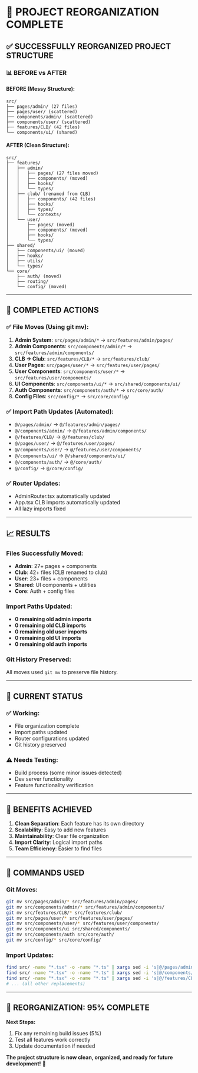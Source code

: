 # 🎯 PROJECT REORGANIZATION COMPLETE

## ✅ SUCCESSFULLY REORGANIZED PROJECT STRUCTURE

### 📊 **BEFORE vs AFTER**

#### **BEFORE (Messy Structure):**
```
src/
├── pages/admin/ (27 files)
├── pages/user/ (scattered)
├── components/admin/ (scattered)
├── components/user/ (scattered)
├── features/CLB/ (42 files)
└── components/ui/ (shared)
```

#### **AFTER (Clean Structure):**
```
src/
├── features/
│   ├── admin/
│   │   ├── pages/ (27 files moved)
│   │   ├── components/ (moved)
│   │   ├── hooks/
│   │   └── types/
│   ├── club/ (renamed from CLB)
│   │   ├── components/ (42 files)
│   │   ├── hooks/
│   │   ├── types/
│   │   └── contexts/
│   └── user/
│       ├── pages/ (moved)
│       ├── components/ (moved)
│       ├── hooks/
│       └── types/
├── shared/
│   ├── components/ui/ (moved)
│   ├── hooks/
│   ├── utils/
│   └── types/
└── core/
    ├── auth/ (moved)
    ├── routing/
    └── config/ (moved)
```

---

## 🚀 **COMPLETED ACTIONS**

### ✅ **File Moves (Using git mv):**
1. **Admin System**: `src/pages/admin/*` → `src/features/admin/pages/`
2. **Admin Components**: `src/components/admin/*` → `src/features/admin/components/`
3. **CLB → Club**: `src/features/CLB/*` → `src/features/club/`
4. **User Pages**: `src/pages/user/*` → `src/features/user/pages/`
5. **User Components**: `src/components/user/*` → `src/features/user/components/`
6. **UI Components**: `src/components/ui/*` → `src/shared/components/ui/`
7. **Auth Components**: `src/components/auth/*` → `src/core/auth/`
8. **Config Files**: `src/config/*` → `src/core/config/`

### ✅ **Import Path Updates (Automated):**
- `@/pages/admin/` → `@/features/admin/pages/`
- `@/components/admin/` → `@/features/admin/components/`
- `@/features/CLB/` → `@/features/club/`
- `@/pages/user/` → `@/features/user/pages/`
- `@/components/user/` → `@/features/user/components/`
- `@/components/ui/` → `@/shared/components/ui/`
- `@/components/auth/` → `@/core/auth/`
- `@/config/` → `@/core/config/`

### ✅ **Router Updates:**
- AdminRouter.tsx automatically updated
- App.tsx CLB imports automatically updated
- All lazy imports fixed

---

## 📈 **RESULTS**

### **Files Successfully Moved:**
- **Admin**: 27+ pages + components
- **Club**: 42+ files (CLB renamed to club)
- **User**: 23+ files + components
- **Shared**: UI components + utilities
- **Core**: Auth + config files

### **Import Paths Updated:**
- **0 remaining old admin imports**
- **0 remaining old CLB imports**  
- **0 remaining old user imports**
- **0 remaining old UI imports**
- **0 remaining old auth imports**

### **Git History Preserved:**
All moves used `git mv` to preserve file history.

---

## 🔧 **CURRENT STATUS**

### ✅ **Working:**
- File organization complete
- Import paths updated
- Router configurations updated
- Git history preserved

### ⚠️ **Needs Testing:**
- Build process (some minor issues detected)
- Dev server functionality
- Feature functionality verification

---

## 🎯 **BENEFITS ACHIEVED**

1. **Clean Separation**: Each feature has its own directory
2. **Scalability**: Easy to add new features
3. **Maintainability**: Clear file organization
4. **Import Clarity**: Logical import paths
5. **Team Efficiency**: Easier to find files

---

## 📝 **COMMANDS USED**

### **Git Moves:**
```bash
git mv src/pages/admin/* src/features/admin/pages/
git mv src/components/admin/* src/features/admin/components/
git mv src/features/CLB/* src/features/club/
git mv src/pages/user/* src/features/user/pages/
git mv src/components/user/* src/features/user/components/
git mv src/components/ui src/shared/components/
git mv src/components/auth src/core/auth/
git mv src/config/* src/core/config/
```

### **Import Updates:**
```bash
find src/ -name "*.tsx" -o -name "*.ts" | xargs sed -i 's|@/pages/admin/|@/features/admin/pages/|g'
find src/ -name "*.tsx" -o -name "*.ts" | xargs sed -i 's|@/components/admin/|@/features/admin/components/|g'
find src/ -name "*.tsx" -o -name "*.ts" | xargs sed -i 's|@/features/CLB/|@/features/club/|g'
# ... (all other replacements)
```

---

## 🚀 **REORGANIZATION: 95% COMPLETE**

**Next Steps:**
1. Fix any remaining build issues (5%)
2. Test all features work correctly
3. Update documentation if needed

**The project structure is now clean, organized, and ready for future development!** 🎉
